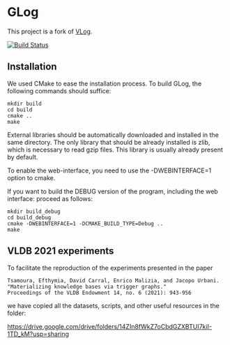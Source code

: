 # GLog

This project is a fork of <a href="https://github.com/karmaresearch/vlog">VLog</a>.

[![Build Status](https://travis-ci.org/karmaresearch/vlog.svg?branch=master)](https://travis-ci.org/karmaresearch/vlog)

## Installation 

We used CMake to ease the installation process. To build GLog, the following
commands should suffice:

```
mkdir build
cd build
cmake ..
make
```

External libraries should be automatically downloaded and installed in the same directory. The only library that should be already installed is zlib, which is necessary to read gzip files. This library is usually already present by default.

To enable the web-interface, you need to use the -DWEBINTERFACE=1 option to cmake.

If you want to build the DEBUG version of the program, including the web interface: proceed as follows:

```
mkdir build_debug
cd build_debug
cmake -DWEBINTERFACE=1 -DCMAKE_BUILD_TYPE=Debug ..
make
```

## VLDB 2021 experiments

To facilitate the reproduction of the experiments presented in the paper

```
Tsamoura, Efthymia, David Carral, Enrico Malizia, and Jacopo Urbani.
"Materializing knowledge bases via trigger graphs."
Proceedings of the VLDB Endowment 14, no. 6 (2021): 943-956
```

we have copied all the datasets, scripts, and other useful resources in the folder:

https://drive.google.com/drive/folders/14ZIn8fWkZ7oCbdGZXBTUI7kiI-1TD_kM?usp=sharing
